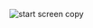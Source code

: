 ![start screen copy](https://user-images.githubusercontent.com/90280742/139528370-380d72b8-2123-45c1-b541-8751802bfaeb.png)
